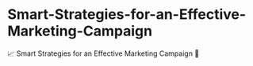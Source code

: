# Smart-Strategies-for-an-Effective-Marketing-Campaign
📈 Smart Strategies for an Effective Marketing Campaign 🚀
